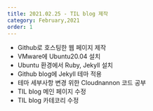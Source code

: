 ```yaml
---
title: 2021.02.25 - TIL blog 제작 
category: February,2021
order: 1
---
```


- Github로 호스팅한 웹 페이지 제작
- VMware에 Ubuntu20.04 설치
- Ubuntu 환경에서 Ruby, Jekyll 설치
- Github blog에 Jekyll 테마 적용
- 테마 세부사항 변경 위한 Cloudnannon 코드 공부
- TIL blog 메인 페이지 수정
- TIL blog 카테코리 수정
